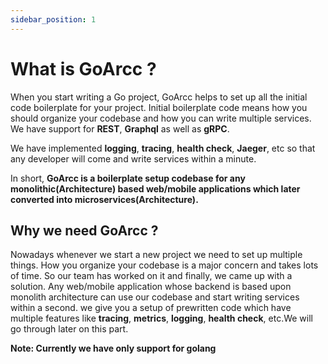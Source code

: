 ```yaml
---
sidebar_position: 1
---
```

# What is GoArcc ?

When you start writing a Go project, GoArcc helps to set up all the initial code boilerplate for your project.
Initial boilerplate code means how you should organize your codebase and how you can write multiple services.
We have support for **REST**, **Graphql** as well as **gRPC**. 

We have implemented **logging**, **tracing**, **health check**, **Jaeger**, etc so that any developer will come and write services within a minute.

In short, **GoArcc is a boilerplate setup codebase for any monolithic(Architecture) based web/mobile applications which later converted into microservices(Architecture).**


## Why we need GoArcc ?

Nowadays whenever we start a new project we need to set up multiple things.
How you organize your codebase is a major concern and takes lots of time. 
So our team has worked on it and finally, we came up with a solution. 
Any web/mobile application whose backend is based upon monolith architecture 
can use our codebase and start writing services within a second.
we give you a setup of prewritten code which have multiple features like **tracing**, 
**metrics**, **logging**, **health check**, etc.We will go through later on this part.  

**Note: Currently we have only support for golang**

